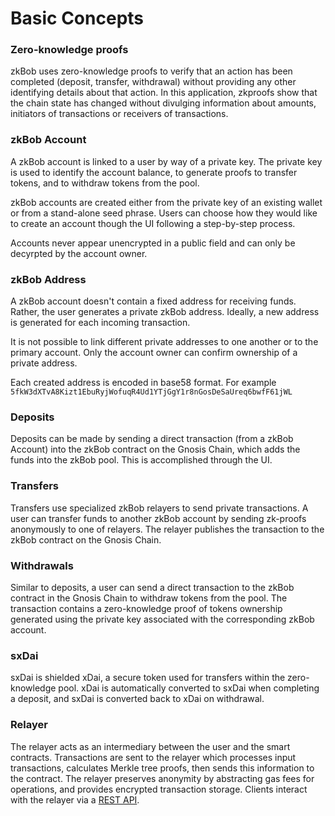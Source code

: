 # Basic Concepts

### Zero-knowledge proofs

zkBob uses zero-knowledge proofs to verify that an action has been completed (deposit, transfer, withdrawal) without providing any other identifying details about that action. In this application, zkproofs show that the chain state has changed without divulging information about amounts, initiators of transactions or receivers of transactions.

### zkBob Account

A zkBob account is linked to a user by way of a private key. The private key is used to identify the account balance, to generate proofs to transfer tokens, and to withdraw tokens from the pool.&#x20;

zkBob accounts are created either from the private key of an existing wallet or from a stand-alone seed phrase. Users can choose how they would like to create an account though the UI following a step-by-step process.

Accounts never appear unencrypted in a public field and can only be decyrpted by the account owner.

### zkBob Address

A zkBob account doesn't contain a fixed address for receiving funds. Rather, the user generates a private zkBob address. Ideally, a new address is generated for each incoming transaction.&#x20;

It is not possible to link different private addresses to one another or to the primary account. Only the account owner can confirm ownership of a private address.

Each created address is encoded in base58 format. For example `5fkW3dXTvA8Kizt1EbuRyjWofuqR4Ud1YTjGgY1r8nGosDeSaUreq6bwfF61jWL`

### **Deposits**

Deposits can be made by sending a direct transaction (from a zkBob Account) into the zkBob contract on the Gnosis Chain, which adds the funds into the zkBob pool. This is accomplished through the UI.

### **Transfers**

Transfers use specialized zkBob relayers to send private transactions. A user can transfer funds to another zkBob account by sending zk-proofs anonymously to one of relayers. The relayer publishes the transaction to the zkBob contract on the Gnosis Chain.

### Withdrawals

Similar to deposits, a user can send a direct transaction to the zkBob contract in the Gnosis Chain to withdraw tokens from the pool. The transaction contains a zero-knowledge proof of tokens ownership generated using the private key associated with the corresponding zkBob account.

### **sxDai**

sxDai is shielded xDai, a secure token used for transfers within the zero-knowledge pool.  xDai is automatically converted to sxDai when completing a deposit, and sxDai is converted back to xDai on withdrawal.

### Relayer

The relayer acts as an intermediary between the user and the smart contracts. Transactions are sent to the relayer which processes input transactions, calculates Merkle tree proofs, then sends this information to the contract. The relayer preserves anonymity by abstracting gas fees for operations, and provides encrypted transaction storage. Clients interact with the relayer via a [REST API](technical-overview/relayer-node/rest-api.md).
